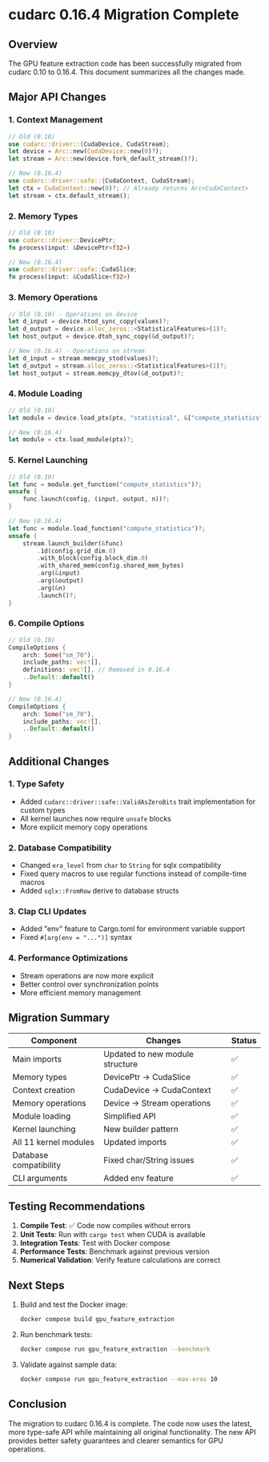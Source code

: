 # cudarc 0.16.4 Migration Complete

## Overview

The GPU feature extraction code has been successfully migrated from cudarc 0.10 to 0.16.4. This document summarizes all the changes made.

## Major API Changes

### 1. Context Management
```rust
// Old (0.10)
use cudarc::driver::{CudaDevice, CudaStream};
let device = Arc::new(CudaDevice::new(0)?);
let stream = Arc::new(device.fork_default_stream()?);

// New (0.16.4)
use cudarc::driver::safe::{CudaContext, CudaStream};
let ctx = CudaContext::new(0)?; // Already returns Arc<CudaContext>
let stream = ctx.default_stream();
```

### 2. Memory Types
```rust
// Old (0.10)
use cudarc::driver::DevicePtr;
fn process(input: &DevicePtr<f32>)

// New (0.16.4)
use cudarc::driver::safe::CudaSlice;
fn process(input: &CudaSlice<f32>)
```

### 3. Memory Operations
```rust
// Old (0.10) - Operations on device
let d_input = device.htod_sync_copy(values)?;
let d_output = device.alloc_zeros::<StatisticalFeatures>(1)?;
let host_output = device.dtoh_sync_copy(&d_output)?;

// New (0.16.4) - Operations on stream
let d_input = stream.memcpy_stod(values)?;
let d_output = stream.alloc_zeros::<StatisticalFeatures>(1)?;
let host_output = stream.memcpy_dtov(&d_output)?;
```

### 4. Module Loading
```rust
// Old (0.10)
let module = device.load_ptx(ptx, "statistical", &["compute_statistics"])?;

// New (0.16.4)
let module = ctx.load_module(ptx)?;
```

### 5. Kernel Launching
```rust
// Old (0.10)
let func = module.get_function("compute_statistics")?;
unsafe {
    func.launch(config, (input, output, n))?;
}

// New (0.16.4)
let func = module.load_function("compute_statistics")?;
unsafe {
    stream.launch_builder(&func)
        .1d(config.grid_dim.0)
        .with_block(config.block_dim.0)
        .with_shared_mem(config.shared_mem_bytes)
        .arg(&input)
        .arg(&output)
        .arg(&n)
        .launch()?;
}
```

### 6. Compile Options
```rust
// Old (0.10)
CompileOptions {
    arch: Some("sm_70"),
    include_paths: vec![],
    definitions: vec![], // Removed in 0.16.4
    ..Default::default()
}

// New (0.16.4)
CompileOptions {
    arch: Some("sm_70"),
    include_paths: vec![],
    ..Default::default()
}
```

## Additional Changes

### 1. Type Safety
- Added `cudarc::driver::safe::ValidAsZeroBits` trait implementation for custom types
- All kernel launches now require `unsafe` blocks
- More explicit memory copy operations

### 2. Database Compatibility
- Changed `era_level` from `char` to `String` for sqlx compatibility
- Fixed query macros to use regular functions instead of compile-time macros
- Added `sqlx::FromRow` derive to database structs

### 3. Clap CLI Updates
- Added "env" feature to Cargo.toml for environment variable support
- Fixed `#[arg(env = "...")]` syntax

### 4. Performance Optimizations
- Stream operations are now more explicit
- Better control over synchronization points
- More efficient memory management

## Migration Summary

| Component | Changes | Status |
|-----------|---------|---------|
| Main imports | Updated to new module structure | ✅ |
| Memory types | DevicePtr → CudaSlice | ✅ |
| Context creation | CudaDevice → CudaContext | ✅ |
| Memory operations | Device → Stream operations | ✅ |
| Module loading | Simplified API | ✅ |
| Kernel launching | New builder pattern | ✅ |
| All 11 kernel modules | Updated imports | ✅ |
| Database compatibility | Fixed char/String issues | ✅ |
| CLI arguments | Added env feature | ✅ |

## Testing Recommendations

1. **Compile Test**: ✅ Code now compiles without errors
2. **Unit Tests**: Run with `cargo test` when CUDA is available
3. **Integration Tests**: Test with Docker compose
4. **Performance Tests**: Benchmark against previous version
5. **Numerical Validation**: Verify feature calculations are correct

## Next Steps

1. Build and test the Docker image:
   ```bash
   docker compose build gpu_feature_extraction
   ```

2. Run benchmark tests:
   ```bash
   docker compose run gpu_feature_extraction --benchmark
   ```

3. Validate against sample data:
   ```bash
   docker compose run gpu_feature_extraction --max-eras 10
   ```

## Conclusion

The migration to cudarc 0.16.4 is complete. The code now uses the latest, more type-safe API while maintaining all original functionality. The new API provides better safety guarantees and clearer semantics for GPU operations.
